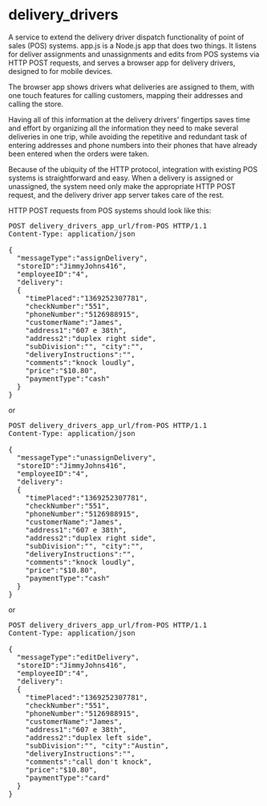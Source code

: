 delivery_drivers
================

A service to extend the delivery driver dispatch functionality of point of sales (POS) systems.
app.js is a Node.js app that does two things. It listens for deliver assignments and unassignments and edits from POS systems via HTTP POST requests, and serves a browser app for delivery drivers, designed to for mobile devices. 

The browser app shows drivers what deliveries are assigned to them, with one touch features for calling customers, mapping their addresses and calling the store. 

Having all of this information at the delivery drivers' fingertips saves time and effort by organizing all the information they need to make several deliveries in one trip, while avoiding the repetitive and redundant task of entering addresses and phone numbers into their phones that have already been entered when the orders were taken. 

Because of the ubiquity of the HTTP protocol, integration with existing POS systems is straightforward and easy. When a delivery is assigned or unassigned, the system need only make the appropriate HTTP POST request, and the delivery driver app server takes care of the rest. 

HTTP POST requests from POS systems should look like this:

<pre>
POST delivery_drivers_app_url/from-POS HTTP/1.1
Content-Type: application/json

{
  "messageType":"assignDelivery",
  "storeID":"JimmyJohns416",
  "employeeID":"4",
  "delivery":
  {
    "timePlaced":"1369252307781",
    "checkNumber":"551",
    "phoneNumber":"5126988915",
    "customerName":"James",
    "address1":"607 e 38th",
    "address2":"duplex right side",
    "subDivision":"", "city":"",
    "deliveryInstructions":"",
    "comments":"knock loudly",
    "price":"$10.80",
    "paymentType":"cash"
  }
}
</pre>
or
<pre>
POST delivery_drivers_app_url/from-POS HTTP/1.1
Content-Type: application/json

{
  "messageType":"unassignDelivery",
  "storeID":"JimmyJohns416",
  "employeeID":"4",
  "delivery":
  {
    "timePlaced":"1369252307781",
    "checkNumber":"551",
    "phoneNumber":"5126988915",
    "customerName":"James",
    "address1":"607 e 38th",
    "address2":"duplex right side",
    "subDivision":"", "city":"",
    "deliveryInstructions":"",
    "comments":"knock loudly",
    "price":"$10.80",
    "paymentType":"cash"
  }
}
</pre>
or
<pre>
POST delivery_drivers_app_url/from-POS HTTP/1.1
Content-Type: application/json

{
  "messageType":"editDelivery",
  "storeID":"JimmyJohns416",
  "employeeID":"4",
  "delivery":
  {
    "timePlaced":"1369252307781",
    "checkNumber":"551",
    "phoneNumber":"5126988915",
    "customerName":"James",
    "address1":"607 e 38th",
    "address2":"duplex left side",
    "subDivision":"", "city":"Austin",
    "deliveryInstructions":"",
    "comments":"call don't knock",
    "price":"$10.80",
    "paymentType":"card"
  }
}
</pre>
